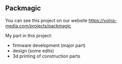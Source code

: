 ## Packmagic
You can see this project on our website
https://volna-media.com/projects/packmagic

My part in this project:  

- firmware development (major part)  
- design (some edits)  
- 3d printing of construction parts  
